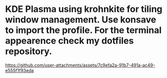 # KDE Plasma using krohnkite for tiling window management. Use konsave to import the profile. For the terminal appearence check my dotfiles repository.

https://github.com/user-attachments/assets/7c9efa2a-91b7-491a-ac49-e555f1f93eda

